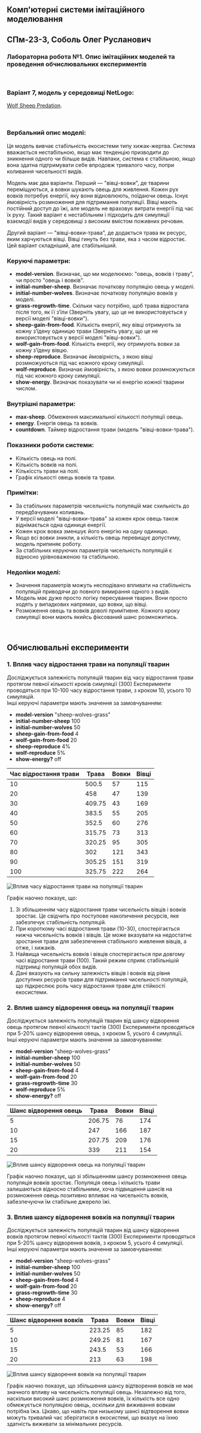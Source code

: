 ## Комп'ютерні системи імітаційного моделювання
## СПм-23-3, Соболь Олег Русланович
### Лабораторна робота №**1**. Опис імітаційних моделей та проведення обчислювальних експериментів

<br>

### Варіант 7, модель у середовищі NetLogo:
[Wolf Sheep Predation](http://www.netlogoweb.org/launch#http://www.netlogoweb.org/assets/modelslib/Sample%20Models/Biology/Wolf%20Sheep%20Predation.nlogo).

<br>

### Вербальний опис моделі:
Ця модель вивчає стабільність екосистеми типу хижак-жертва. Система вважається нестабільною, якщо має тенденцію призводити до зникнення одного чи більше видів. Навпаки, система є стабільною, якщо вона здатна підтримувати себе впродовж тривалого часу, попри коливання чисельності видів.

Модель має два варіанти. Перший — "вівці-вовки", де тварини переміщуються, а вовки шукають овець для живлення. Кожен рух вовків потребує енергії, яку вони відновлюють, поїдаючи овець. Існує ймовірність розмноження для підтримання популяції. Вівці мають постійний доступ до їжі, але модель не враховує витрати енергії під час їх руху. Такий варіант є нестабільним і підходить для симуляції взаємодії видів у середовищі з високим вмістом поживних речовин.

Другий варіант — "вівці-вовки-трава", де додається трава як ресурс, яким харчуються вівці. Вівці гинуть без трави, яка з часом відростає. Цей варіант складніший, але стабільніший.

### Керуючі параметри:
- **model-version**. Визначає, що ми моделюємо: "овець, вовків і траву", чи просто "овець і вовків".
- **initial-number-sheep**. Визначає початкову популяцію овець у моделі.
- **initial-number-wolves**. Визначає початкову популяцію вовків у моделі.
- **grass-regrowth-time**. Скільки часу потрібно, щоб трава відростала після того, як її з’їли (Зверніть увагу, що це не використовується у версії моделі "вівці-вовки").
- **sheep-gain-from-food**. Кількість енергії, яку вівці отримують за кожну з’їдену одиницю трави (Зверніть увагу, що це не використовується у версії моделі "вівці-вовки").
- **wolf-gain-from-food**. Кількість енергії, яку отримують вовки за кожну з’їдену вівцю.
- **sheep-reproduce**. Визначає ймовірність, з якою вівці розмножуються під час кожного кроку симуляції.
- **wolf-reproduce**. Визначає ймовірність, з якою вовки розмножуються під час кожного кроку симуляції.
- **show-energy**. Визначає показувати чи ні енергію кожної тварини числом.

### Внутрішні параметри:
- **max-sheep**. Обмеження максимальної кількості популяції овець.
- **energy**. Енергія овець та вовків.
- **countdown**. Таймер відростання трави (модель "вівці-вовки-трава").

### Показники роботи системи:
- Кількість овець на полі.
- Кількість вовків на полі.
- Кількіссть трави на полі.
- Графік кількості овець вовків та трави.

### Примітки:
- За стабільних параметрів чисельність популяцій має схильність до передбачуваних коливань.
- У версії моделі "вівці-вовки-трава" за кожен крок овець також віднімається одна одиниця енергії.
- Кожен крок вовка зменшує його енергію на одну одиницю.
- Якщо всі вовки зникли, а кількість овець перевищує допустиму, модель припиняє роботу.
- За стабільних керуючих параметрів чисельність популяцій є відносно урівноваженою та стабільною.

### Недоліки моделі:
- Значення параметрів можуть несподівано впливати на стабільність популяцій приводячи до повного вимирання одного з видів. 
- Модель має дуже просто логіку пересування тварин. Вони просто ходять у випадкових напрямах, що вовки, що вівці.
- Розможення овець та вовків доволі примітивне. Кожного кроку симуляції вони мають якийсь фіксований шанс розмножитись. 

<br>

## Обчислювальні експерименти
### 1. Вплив часу відростання трави на популяції тварин
Досліджується залежність популяцій тварин від часу відростання трави протягом певної кількості кроків симуляції (300)
Експерименти проводяться при 10-100 часу відростання трави, з кроком 10, усього 10 симуляцій.  
Інші керуючі параметри мають значення за замовчуванням:
- **model-version** "sheep-wolves-grass"
- **initial-number-sheep** 100
- **initial-number-wolves** 50
- **sheep-gain-from-food** 4
- **wolf-gain-from-food** 20
- **sheep-reproduce** 4%
- **wolf-reproduce** 5%
- **show-energy?** off

<table>
<thead>
<tr><th>Час відростання трави</th><th>Трава</th><th>Вовки</th><th>Вівці</th></tr>
</thead>
<tbody>
<tr><td>10</td><td>500.5</td><td>57</td><td>115</td></tr>
<tr><td>20</td><td>458</td><td>47</td><td>139</td></tr>
<tr><td>30</td><td>409.75</td><td>43</td><td>169</td></tr>
<tr><td>40</td><td>383.5</td><td>55</td><td>205</td></tr>
<tr><td>50</td><td>352.5</td><td>60</td><td>276</td></tr>
<tr><td>60</td><td>315.75</td><td>73</td><td>313</td></tr>
<tr><td>70</td><td>320.25</td><td>95</td><td>305</td></tr>
<tr><td>80</td><td>302</td><td>121</td><td>343</td></tr>
<tr><td>90</td><td>305.25</td><td>151</td><td>319</td></tr>
<tr><td>100</td><td>325.75</td><td>222</td><td>264</td></tr>
</tbody>
</table>

![Вплив часу відростання трави на популяції тварин](fig1.png)

Графік наочно показує, що: 
1) Зі збільшенням часу відростання трави чисельність вівців і вовків зростає. Це свідчить про поступове накопичення ресурсів, яке забезпечує стабільність популяцій.
2) При короткому часі відростання трави (10-30), спостерігається нижча чисельність вовків і вівців. Це може вказувати на недостатнє зростання трави для забезпечення стабільного живлення вівців, а отже, і хижаків.
3) Найвища чисельність вовків і вівців спостерігається при довгому часі відростання трави (100). Такий режим сприяє стабільнішій підтримці популяцій обох видів.
4) Дані вказують на сильну залежність вівців і вовків від рівня доступних ресурсів трави для підтримання чисельності популяцій, що підкреслює роль часу відростання трави для стійкості екосистеми.

### 2. Вплив шансу відворення овець на популяції тварин
Досліджується залежність популяцій тварин від шансу відворення овець протягом певної кількості тактів (300)
Експерименти проводяться при 5-20% шансу відворення овець, з кроком 5, усього 4 симуляції.  
Інші керуючі параметри мають значення за замовчуванням:
- **model-version** "sheep-wolves-grass"
- **initial-number-sheep** 100
- **initial-number-wolves** 50
- **sheep-gain-from-food** 4
- **wolf-gain-from-food** 20
- **grass-regrowth-time** 30
- **wolf-reproduce** 5%
- **show-energy?** off

<table>
<thead>
<tr><th>Шанс відворення овець</th><th>Трава</th><th>Вовки</th><th>Вівці</th></tr>
</thead>
<tbody>
<tr><td>5</td><td>206.75</td><td>76</td><td>174</td></tr>
<tr><td>10</td><td>247</td><td>166</td><td>187</td></tr>
<tr><td>15</td><td>207.75</td><td>209</td><td>176</td></tr>
<tr><td>20</td><td>339</td><td>211</td><td>154</td></tr>
</tbody>
</table>

![Вплив шансу відворення овець на популяції тварин](fig2.png)

Графік наочно показує, що зі збільшенням шансу розмноження овець популяція вовків зростає. Популяція овець і кількість трави залишаються відносно стабільними, хоча підвищення шансів на розмноження овець позитивно впливає на чисельність вовків, забезпечуючи їм стабільне джерело їжі.

### 3. Вплив шансу відворення вовків на популяції тварин
Досліджується залежність популяцій тварин від шансу відворення вовків протягом певної кількості тактів (300)
Експерименти проводяться при 5-20% шансу відворення вовків, з кроком 5, усього 4 симуляції.  
Інші керуючі параметри мають значення за замовчуванням:
- **model-version** "sheep-wolves-grass"
- **initial-number-sheep** 100
- **initial-number-wolves** 50
- **sheep-gain-from-food** 4
- **wolf-gain-from-food** 20
- **grass-regrowth-time** 30
- **sheep-reproduce** 4
- **show-energy?** off

<table>
<thead>
<tr><th>Шанс відворення вовків</th><th>Трава</th><th>Вовки</th><th>Вівці</th></tr>
</thead>
<tbody>
<tr><td>5</td><td>223.25</td><td>85</td><td>182</td></tr>
<tr><td>10</td><td>249.25</td><td>81</td><td>167</td></tr>
<tr><td>15</td><td>243.5</td><td>53</td><td>166</td></tr>
<tr><td>20</td><td>213</td><td>63</td><td>198</td></tr>
</tbody>
</table>

![Вплив шансу відворення вовків на популяції тварин](fig3.png)

Графік наочно показує, що збільшення шансу відтворення вовків не має значного впливу на чисельність популяції овець. Незалежно від того, наскільки високий шанс розмноження вовків, їх кількість все одно обмежується популяцією овець, оскільки для виживання вовкам потрібна їжа. Цікаво, що навіть при низькому шансі відтворення вовки можуть тривалий час зберігатися в екосистемі, що вказує на їхню здатність виживати за мінімальних ресурсів.
